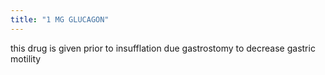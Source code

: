 ```yaml
---
title: "1 MG GLUCAGON"
---
```

this drug is given prior to insufflation due gastrostomy to decrease gastric motility

